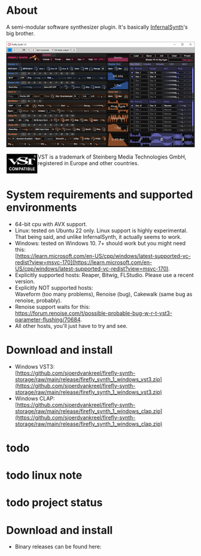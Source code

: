 # About
A semi-modular software synthesizer plugin.
It's basically [InfernalSynth](https://github.com/sjoerdvankreel/infernal-synth)'s big brother.

![Screenshot](static/screenshot.png)

<img align="left" alt="VST logo" src="static/vst_logo.png">
VST is a trademark of Steinberg Media Technologies GmbH,
registered in Europe and other countries.
<br clear="left"/>

# System requirements and supported environments
- 64-bit cpu with AVX support.
- Linux: tested on Ubuntu 22 only. Linux support is highly experimental.<br/>That being said, and unlike InfernalSynth, it actually seems to work.
- Windows: tested on Windows 10. 7+ should work but you might need this:<br/>[https://learn.microsoft.com/en-US/cpp/windows/latest-supported-vc-redist?view=msvc-170](https://learn.microsoft.com/en-US/cpp/windows/latest-supported-vc-redist?view=msvc-170).
- Explicitly supported hosts: Reaper, Bitwig, FLStudio. Please use a recent version.
- Explicitly NOT supported hosts:<br/>Waveform (too many problems), Renoise (bug), Cakewalk (same bug as renoise, probably).
- Renoise support waits for this:<br/>https://forum.renoise.com/t/possible-probable-bug-w-r-t-vst3-parameter-flushing/70684.
- All other hosts, you'll just have to try and see.

# Download and install
- Windows VST3:<br/>[https://github.com/sjoerdvankreel/firefly-synth-storage/raw/main/release/firefly_synth_1_windows_vst3.zip](https://github.com/sjoerdvankreel/firefly-synth-storage/raw/main/release/firefly_synth_1_windows_vst3.zip)
- Windows CLAP:<br/>[https://github.com/sjoerdvankreel/firefly-synth-storage/raw/main/release/firefly_synth_1_windows_clap.zip](https://github.com/sjoerdvankreel/firefly-synth-storage/raw/main/release/firefly_synth_1_windows_clap.zip)

# todo
# todo linux note
# todo project status

# Download and install
- Binary releases can be found here: